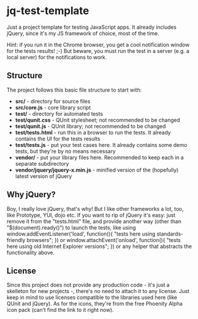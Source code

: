 # jq-test-template
Just a project template for testing JavaScript apps. It already includes jQuery, since it's my JS framework of choice, most of the time.

Hint: if you run it in the Chrome browser, you get a cool notification window for the tests results! ;-) But beware, you must run
the test in a server (e.g. a local server) for the notifications to work.

## Structure
The project follows this basic file structure to start with:

* <strong>src/</strong> - directory for source files
* <strong>src/core.js</strong> - core library script
* <strong>test/</strong> - directory for automated tests
* <strong>test/qunit.css</strong> - QUnit stylesheet; not recommended to be changed
* <strong>test/qunit.js</strong> - QUnit library; not recommended to be changed
* <strong>test/tests.html</strong> - run this in a browser to run the tests. It already contains the UI for the tests results
* <strong>test/tests.js</strong> - put your test cases here. It already contains some demo tests, but they're by no means necessary
* <strong>vendor/</strong> - put your library files here. Recommended to keep each in a separate subdirectory
* <strong>vendor/jquery/jquery-x.min.js</strong> - minified version of the (hopefully) latest version of jQuery

## Why jQuery?
Boy, I really love jQuery, that's why! But I like other frameworks a lot, too, like Prototype, YUI, dojo etc.
If you want to rip of jQuery it's easy: just remove it from the "tests.html" file, and provide another way (other than "$(document).ready()") to launch the tests,
like using
    window.addEventListener('load', function(){ "tests here using standards-friendly browsers"; })
or
    window.attachEvent('onload', function(){ "tests here using old Internet Explorer versions"; })
or any helper that abstracts the functionality above.


## License
Since this project does not provide any production code - it's just a skelleton for new projects -, there's no need to attach it to any license.
Just keep in mind to use licenses compatible to the libraries used here (like QUnit and jQuery).
As for the icons, they're from the free Phoenity Alpha icon pack (can't find the link to it right now).
